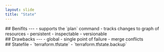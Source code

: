 ```yaml
---
layout: slide
title: "State"
---
```

<section markdown="1">
## Benifits
---
- supports the `plan` command
- tracks changes to graph of resources
- persistent
- inspectable
- versionable
</section>

<section markdown="1">
## Drawbacks
---
- global
- single point of failure
- merge conflicts
</section>

<section markdown="1">
## Statefile
- `terraform.tfstate`
- `terraform.tfstate.backup`
</section>



